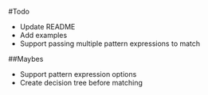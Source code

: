 #Todo

- Update README
- Add examples
- Support passing multiple pattern expressions to match

##Maybes
- Support pattern expression options
- Create decision tree before matching
